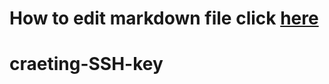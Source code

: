 # How to edit markdown file click [here](https://github.com/ArpitB95/Documentation)
# craeting-SSH-key
